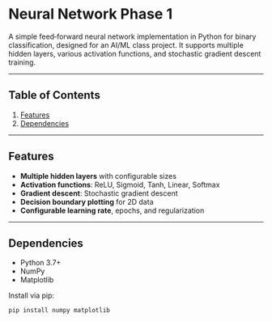 # Neural Network Phase 1

A simple feed‑forward neural network implementation in Python for binary classification, designed for an AI/ML class project. It supports multiple hidden layers, various activation functions, and stochastic gradient descent training.

---

## Table of Contents

1. [Features](#features)  
2. [Dependencies](#dependencies)  


---

## Features

- **Multiple hidden layers** with configurable sizes  
- **Activation functions**: ReLU, Sigmoid, Tanh, Linear, Softmax  
- **Gradient descent**: Stochastic gradient descent  
- **Decision boundary plotting** for 2D data  
- **Configurable learning rate**, epochs, and regularization

---
## Dependencies

- Python 3.7+  
- NumPy  
- Matplotlib  

Install via pip:

```bash
pip install numpy matplotlib

